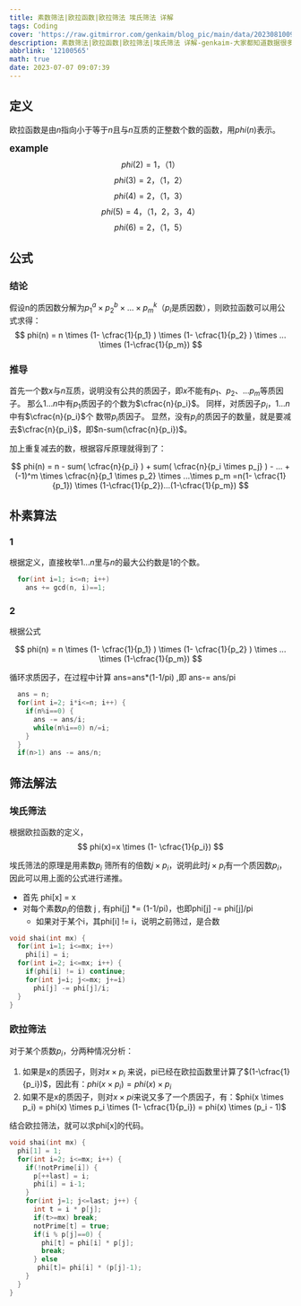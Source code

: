 ```yaml
---
title: 素数筛法|欧拉函数|欧拉筛法 埃氏筛法 详解
tags: Coding
cover: 'https://raw.gitmirror.com/genkaim/blog_pic/main/data/202308100920077.jpg'
description: 素数筛法|欧拉函数|欧拉筛法|埃氏筛法 详解-genkaim-大家都知道数据很多要用筛法，但是这是怎么回事呢，快跟着小编一起来看看罢。
abbrlink: '12100565'
math: true
date: 2023-07-07 09:07:39
---
```



## 定义

欧拉函数是由$n$指向小于等于$n$且与$n$互质的正整数个数的函数，用$phi(n)$表示。

<big>**example**</big> 
$$
phi(2) = 1，（1）
$$
$$
phi(3) = 2，（1，2） 
$$
$$
phi(4) = 2，（1，3）
$$
$$
phi(5) = 4，（1，2，3，4） 
$$
$$
phi(6) = 2，（1，5）
$$
## 公式

### **结论**

假设n的质因数分解为$p_1^a \times p_2^b \times ...  \times p_m^k$（$p_i$是质因数），则欧拉函数可以用公式求得：
$$
phi(n) = n \times (1- \cfrac{1}{p_1} ) \times (1- \cfrac{1}{p_2} ) \times ... \times (1-\cfrac{1}{p_m})
$$

### **推导**

首先一个数$x$与$n$互质，说明没有公共的质因子，即$x$不能有$p_1$、$p_2$、...$p_m$等质因子。
那么$1...n$中有$p_1$质因子的个数为$\cfrac{n}{p_i}$。
同样，对质因子$p_i$，$1...n$中有$\cfrac{n}{p_i}$个  数带$p_i$质因子。
显然，没有$p_i$的质因子的数量，就是要减去$\cfrac{n}{p_i}$，即$n-sum(\cfrac{n}{p_i})$。

加上重复减去的数，根据容斥原理就得到了：

$$
phi(n) = n - sum( \cfrac{n}{p_i} ) + sum( \cfrac{n}{p_i \times p_j} ) - ... + (-1)^m  \times \cfrac{n}{p_1 \times p_2} \times ...\times p_m
=n(1- \cfrac{1}{p_1}) \times (1-\cfrac{1}{p_2})...(1-\cfrac{1}{p_m})
$$

## 朴素算法

### 1

根据定义，直接枚举$1...n$里与$n$的最大公约数是1的个数。

```c++
  for(int i=1; i<=n; i++)
    ans += gcd(n, i)==1;
```

### 2

根据公式

$$
phi(n) = n \times (1- \cfrac{1}{p_1} ) \times (1- \cfrac{1}{p_2} ) \times ... \times (1-\cfrac{1}{p_m})
$$

循环求质因子，在过程中计算  ans=ans*(1-1/pi)    ,即 ans-= ans/pi

```c++
  ans = n;
  for(int i=2; i*i<=n; i++) {
    if(n%i==0) {
      ans -= ans/i;
      while(n%i==0) n/=i;
    }
  }
  if(n>1) ans -= ans/n;
```

## 筛法解法

### 埃氏筛法

根据欧拉函数的定义，
$$
phi(x)=x \times (1- \cfrac{1}{p_i})
$$

埃氏筛法的原理是用素数$p_i$ 筛所有的倍数$j \times p_i$，说明此时$j \times p_i$有一个质因数$p_i$，因此可以用上面的公式进行递推。

- 首先 phi[x] = x
- 对每个素数$p_i$的倍数 j , 有phi[j] *= (1-1/pi)，也即phi[j] -= phi[j]/pi
  - 如果对于某个i，其phi[i] != i，说明之前筛过，是合数

```c++
void shai(int mx) {
  for(int i=1; i<=mx; i++)
    phi[i] = i;
  for(int i=2; i<=mx; i++) {
    if(phi[i] != i) continue;
    for(int j=i; j<=mx; j+=i)
      phi[j] -= phi[j]/i;
  }
}
```

### 欧拉筛法

对于某个质数$p_i$，分两种情况分析：

1. 如果是x的质因子，则对$x \times p_i$ 来说，pi已经在欧拉函数里计算了$(1-\cfrac{1}{p_i})$，因此有：$phi(x \times p_i) = phi(x) \times p_i$
2. 如果不是x的质因子，则对$x \times pi$来说又多了一个质因子，有：$phi(x \times p_i) = phi(x) \times p_i \times (1- \cfrac{1}{p_i}) = phi(x) \times (p_i - 1)$

结合欧拉筛法，就可以求phi[x]的代码。

```c++
void shai(int mx) {
  phi[1] = 1;
  for(int i=2; i<=mx; i++) {
    if(!notPrime[i]) {
      p[++last] = i;
      phi[i] = i-1;
    }
    for(int j=1; j<=last; j++) {
      int t = i * p[j];
      if(t>=mx) break;
      notPrime[t] = true;
      if(i % p[j]==0) {
        phi[t] = phi[i] * p[j];
        break;
      } else
       phi[t]= phi[i] * (p[j]-1);
    }
  }
}
```

